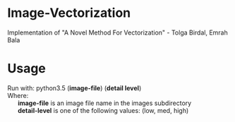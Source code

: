 # Image-Vectorization
Implementation of "A Novel Method For Vectorization" - Tolga Birdal, Emrah Bala 

# Usage
Run with: python3.5 (**image-file**) (**detail level**)<br/>
Where:<br/>
&nbsp;&nbsp;&nbsp;&nbsp;&nbsp;&nbsp;**image-file** is an image file name in the images subdirectory<br/>
&nbsp;&nbsp;&nbsp;&nbsp;&nbsp;&nbsp;**detail-level** is one of the following values: (low, med, high)<br/>
